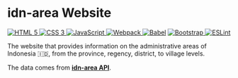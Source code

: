 <h1>idn-area Website</h1>

<p>
  <a href="https://html.spec.whatwg.org">
    <img alt="HTML 5" src="https://img.shields.io/badge/-HTML_5-E34F26?style=flat-square&logo=html5&logoColor=white" />
  </a>
  <a href="https://www.w3.org/TR/CSS">
    <img alt="CSS 3" src="https://img.shields.io/badge/-CSS_3-046cb6?style=flat-square&logo=CSS3&logoColor=white" />
  </a>
  <a href="https://www.ecma-international.org/publications-and-standards/standards/ecma-262">
    <img alt="JavaScript" src="https://img.shields.io/badge/-JavaScript-ceb42e?style=flat-square&logo=javascript&logoColor=white" />
  </a>
  <a href="https://webpack.js.org">
    <img alt="Webpack" src="https://img.shields.io/badge/-Webpack-5299c7?style=flat-square&logo=webpack&logoColor=white" />
  </a>
  <a href="https://babeljs.io"><img alt="Babel" src="https://img.shields.io/badge/-Babel-F9DC3E?style=flat-square&logo=babel&logoColor=black" /></a>
  <a href="https://getbootstrap.com">
    <img alt="Bootstrap" src="https://img.shields.io/badge/-Bootstrap-8612fb?style=flat-square&logo=bootstrap&logoColor=white" />
  </a>
  <a href="https://eslint.org">
    <img alt="ESLint" src="https://img.shields.io/badge/-ESLint-4a2ec4?style=flat-square&logo=eslint&logoColor=white" />
  </a>
</p>

The website that provides information on the administrative areas of Indonesia 🇮🇩, from the province, regency, district, to village levels.

The data comes from [**idn-area API**](https://github.com/fityannugroho/idn-area).
